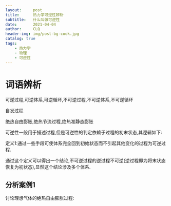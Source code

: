 ```yaml
---
layout:     post
title:      热力学可逆性辨析
subtitle:   什么叫做可逆性
date:       2021-04-04
author:     CLQ
header-img: img/post-bg-cook.jpg
catalog: true
tags:
    - 热力学
    - 物理
    - 可逆性
---
```


# 词语辨析

可逆过程,可逆体系,可逆循环,不可逆过程,不可逆体系,不可逆循环


自发过程


绝热自由膨胀,绝热节流过程,绝热准静态膨胀


可逆性一般用于描述过程,但是可逆性的判定依赖于过程的初末状态,其逻辑如下:


定义1:通过一些手段可使体系完全回到初始状态而不引起其他变化的过程为可逆过程.


通过这个定义可以得出一个结论,不可逆过程的逆过程不可逆(逆过程即为将末状态恢复为初状态),显然这个结论涉及多个体系.


## 分析案例1

讨论理想气体的绝热自由膨胀过程:



